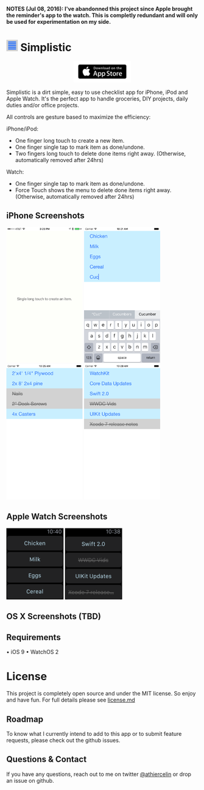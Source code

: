 **NOTES (Jul 08, 2016): I've abandonned this project since Apple brought the reminder's app to the watch. This is completly redundant and will only be used for experimentation on my side.**

# <img src='https://github.com/athiercelin/Simplistic/blob/master/mdImages/Simplistic_icon.png?raw=true' width='30' /> Simplistic

<center><a href='https://itunes.apple.com/us/app/simplistic/id1013231982?ls=1&mt=8'><img src='https://github.com/athiercelin/Simplistic/blob/master/mdImages/Download_on_the_App_Store_Badge_US.png?raw=true' width='150' /></a></center>

Simplistic is a dirt simple, easy to use checklist app for iPhone, iPod and Apple Watch.
It's the perfect app to handle groceries, DIY projects, daily duties and/or office projects.

All controls are gesture based to maximize the efficiency:

iPhone/iPod: 

- One finger long touch to create a new item.
- One finger single tap to mark item as done/undone.
- Two fingers long touch to delete done items right away. (Otherwise, automatically removed after 24hrs)

Watch:

- One finger single tap to mark item as done/undone.
- Force Touch shows the menu to delete done items right away. (Otherwise, automatically removed after 24hrs)

## iPhone Screenshots
<img src='https://github.com/athiercelin/Simplistic/blob/master/mdImages/Screenshots/iphone1.png?raw=true' width='200' />
<img src='https://github.com/athiercelin/Simplistic/blob/master/mdImages/Screenshots/iphone2.png?raw=true' width='200' />
<img src='https://github.com/athiercelin/Simplistic/blob/master/mdImages/Screenshots/iphone4.png?raw=true' width='200' />
<img src='https://github.com/athiercelin/Simplistic/blob/master/mdImages/Screenshots/iphone5.png?raw=true' width='200' />

## Apple Watch Screenshots
<img src='https://github.com/athiercelin/Simplistic/blob/master/mdImages/Screenshots/watch1.png?raw=true' width='150' />
<img src='https://github.com/athiercelin/Simplistic/blob/master/mdImages/Screenshots/watch2.png?raw=true' width='150' />

## OS X Screenshots (TBD)

## Requirements
• iOS 9
• WatchOS 2


# License
This project is completely open source and under the MIT license. So enjoy and have fun. For full details please see [license.md](LICENSE.md)

## Roadmap
To know what I currently intend to add to this app or to submit feature requests, please check out the github issues.

## Questions & Contact
If you have any questions, reach out to me on twitter [@athiercelin](https://twitter.com/athiercelin) or drop an issue on github.
